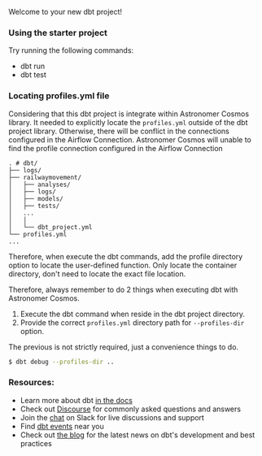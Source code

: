 Welcome to your new dbt project!

### Using the starter project

Try running the following commands:
- dbt run
- dbt test

### Locating profiles.yml file

Considering that this dbt project is integrate within Astronomer Cosmos library. 
It needed to explicitly locate the `profiles.yml` outside of the dbt project library. Otherwise, there will be conflict 
in the connections configured in the Airflow Connection. Astronomer Cosmos will unable to find the profile connection configured in the Airflow Connection

```
. # dbt/
├── logs/
├── railwaymovement/ 
│   ├── analyses/
│   ├── logs/
│   ├── models/
│   ├── tests/
│   ...
│   │
│   └── dbt_project.yml
└── profiles.yml
...
```

Therefore, when execute the dbt commands, add the profile directory option to locate the user-defined function. 
Only locate the container directory, don't need to locate the exact file location.

Therefore, always remember to do 2 things when executing dbt with Astronomer Cosmos.

1. Execute the dbt command when reside in the dbt project directory.
2. Provide the correct `profiles.yml` directory path for `--profiles-dir` option.

The previous is not strictly required, just a convenience things to do.
```sh
$ dbt debug --profiles-dir ..
```


### Resources:
- Learn more about dbt [in the docs](https://docs.getdbt.com/docs/introduction)
- Check out [Discourse](https://discourse.getdbt.com/) for commonly asked questions and answers
- Join the [chat](https://community.getdbt.com/) on Slack for live discussions and support
- Find [dbt events](https://events.getdbt.com) near you
- Check out [the blog](https://blog.getdbt.com/) for the latest news on dbt's development and best practices
